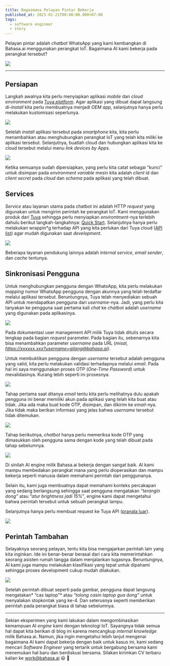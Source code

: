 ```yaml
---
title: Bagaimana Pelayan Pintar Bekerja
published_at: 2021-01-21T00:00:00.000+07:00
tags:
  - software engineer
  - story
---
```


Pelayan pintar adalah *chatbot* WhatsApp yang kami kembangkan di Bahasa.ai menggunakan perangkat IoT. Bagaimana AI kami bekerja pada perangkat tersebut?

![](https://miro.medium.com/max/1400/1*Bvvmubwwk5foDX3Zuqgv8g.png)

---

## Persiapan

Langkah awalnya kita perlu menyiapkan aplikasi *mobile* dan *cloud environment* pada [Tuya *platform*](https://iot.tuya.com/). Agar aplikasi yang dibuat dapat langsung di-*install* kita perlu membuatnya menjadi *OEM app*, selanjutnya hanya perlu melakukan kustomisasi seperlunya.

![](https://miro.medium.com/max/1400/1*V5NKvYPR4RTYkYDkpNdXQQ.png)

Setelah *install* aplikasi tersebut pada *smartphone* kita, kita perlu menambahkan atau menghubungkan perangkat IoT yang telah kita miliki ke aplikasi tersebut. Selanjutnya, buatlah cloud dan hubungkan aplikasi kita ke cloud tersebut melalui menu *link devices by Apps*.

![](https://miro.medium.com/max/1400/1*jbK-63usRDzIo17cCpAG6w.png)

Ketika semuanya sudah dipersiapkan, yang perlu kita catat sebagai “kunci” untuk disimpan pada *environment variable* mesin kita adalah *client* id dan *client secret* pada *cloud* dan *schema* pada aplikasi yang telah dibuat.

## Services

*Service* atau layanan utama pada chatbot ini adalah HTTP *request* yang digunakan untuk mengirim perintah ke perangkat IoT. Kami menggunakan produk dari [Tuya](https://www.tuya.com/) sehingga perlu menyiapkan *environtment*-nya terlebih dahulu berikut langkah-langkahnya: [Quick Start](https://developer.tuya.com/en/docs/iot/open-api/quick-start/quick-start1?id=K95ztz9u9t89n). Selanjutnya hanya perlu melakukan wrappin*g terhadap API yang kita perlukan dari Tuya cloud ([API list](https://developer.tuya.com/en/docs/iot/open-api/api-reference/api-list/api?id=K989ru6gtvspg)) agar mudah digunakan saat *development*.

![](https://miro.medium.com/max/1400/0*ElQTwn-i7Wr_6JRr)

Beberapa layanan pendukung lainnya adalah *internal service*, *email sender*, dan *cache* tentunya.

## Sinkronisasi Pengguna

Untuk menghubungkan pengguna dengan WhatsApp, kita perlu melakukan *mapping* nomor WhatsApp pengguna dengan akunnya yang telah terdaftar melalui aplikasi tersebut. Beruntungnya, Tuya telah menyediakan sebuah API untuk mendapatkan pengguna dari *username*-nya. Jadi, yang perlu kita tanyakan ke pengguna saat pertama kali *chat* ke *chatbot* adalah *username* yang digunakan pada aplikasinya.

![](https://miro.medium.com/max/1400/1*r0HHYYGqBAX1q0gxrFo87Q.png)

Pada dokumentasi user management API milik Tuya tidak ditulis secara lengkap pada bagian *request* parameter. Pada bagian itu, sebenarnya kita bisa menambahkan parameter *username* pada URL (*misal, https://xxxxxx.xxx?username=gilang@bahasa.ai*).

Untuk membuktikan pengguna dengan *username* tersebut adalah pengguna yang valid, kita perlu melakukan validasi terhadapnya melalui *email*. Pada hal ini saya menggunakan proses OTP (*One-Time Password*) untuk mevalidasinya. Kurang lebih seperti ini prosesnya.

![](https://miro.medium.com/max/1400/1*IWLq_rCtCmqJHgjFx40pUw.png)

Tahap pertama saat ditanya *email* tentu kita perlu melihatnya dulu apakah pengguna ini benar memiliki akun pada aplikasi yang telah kita buat atau tidak. Jika ada maka buat kode OTP, disimpan, dan dikirim ke *email*-nya. Jika tidak maka berikan informasi yang jelas bahwa *username* tersebut tidak ditemukan.

![](https://miro.medium.com/max/1400/1*n1k3gVJKmM8K7JPKLn37ag.png)

Tahap berikutnya, *chatbot* hanya perlu memeriksa kode OTP yang dimasukkan oleh pengguna sama dengan kode yang telah dibuat pada tahap sebelumnya.

![](https://miro.medium.com/max/1400/1*yq-0CLvR1xta3we3a9c1Fw.png)

Di sinilah AI engine milik Bahasa.ai bekerja dengan sangat baik. AI kami mampu membedakan perangkat mana yang perlu dioperasikan dan mampu bekerja seperti manusia dalam memahami perintah dari penggunanya.

Selain itu, kami juga membuatnya dapat memahami konteks percakapan yang sedang berlangsung sehingga saat pengguna mengatakan *“terangin dong”* atau *“atur brightness jadi 15%”*, engine kami dapat mengetahui bahwa perintah tersebut untuk sebuah perangkat lampu.

Selanjutnya hanya perlu membuat request ke Tuya API ([pranala luar](https://developer.tuya.com/en/docs/iot/open-api/api-reference/api-list/device-control?id=K95zu01ksols7#title-26-Send%20instructions%20to%20the%20device)).

![](https://miro.medium.com/max/1400/1*oACZDIAqHiUr5oxVtoCjSQ.png)

## Perintah Tambahan

Selayaknya seorang pelayan, tentu kita bisa mengajarkan perintah lain yang kita inginkan. Ide ini benar-benar berasal dari cara kita memerintahkan seorang asisten rumah tangga dalam menjalankan tugasnya. Beruntungnya, AI kami juga mampu melakukan klasifikasi yang tepat untuk dipahami sehingga proses development cukup mudah dilakukan.

![](https://miro.medium.com/max/1400/0*tiT1Dbe8AoYtOGeR)

Setelah perintah dibuat seperti pada gambar, pengguna dapat langsung mengatakan* “cas laptop”* atau *“tolong casin laptop gua dong”* untuk menyalakan stopkontak yang ke-4. Dan seterusnya seperti memberikan perintah pada perangkat biasa di tahap sebelumnya.

---

Sekian eksperimen yang kami lakukan dalam mengombinasikan kemampuan AI *engine* kami dengan teknologi IoT. Sayangnya tidak semua hal dapat kita berikan di blog ini karena mencangkup *internal knowledge* milik Bahasa.ai. Namun, jika ingin mengetahui lebih lanjut mengenai bagaimana AI kami dapat bekerja dengan baik untuk kasus ini, kami sedang mencari *Software Engineer* yang tertarik untuk bergabung bersama kami menemukan hal baru dan berdiskusi bersama. Silakan kirimkan CV terbaru kalian ke [work@bahasa.ai](mailto:work@bahasa.ai) 😃 🚀